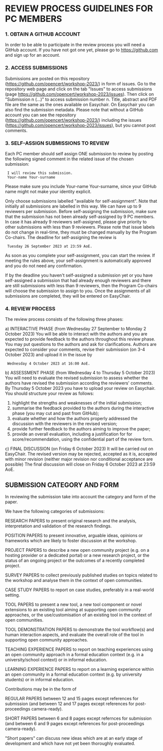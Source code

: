 
# REVIEW PROCESS GUIDELINES FOR PC MEMBERS

### 1. OBTAIN A GITHUB ACCOUNT
In order to be able to participate in the review process you will need a GitHub account.
If you have not got one yet, please go to https://github.com and sign up for an account.


### 2. ACCESS SUBMISSIONS
Submissions are posted on this repository (https://github.com/opencert/workshop-2023/) in form of issues.
Go to the repository web page and click on the tab "Issues" to access submissions
(page https://github.com/opencert/workshop-2023/issues).
Then click on "Submission n (...)" to access submission number n. Title, abstract and PDF file are the same
as the ones available on Easychair. On Easychair you can also find the submission metadata.
Please note that without a GitHub account you can see the repository (https://github.com/opencert/workshop-2023/)
including the issues (https://github.com/opencert/workshop-2023/issues), but you cannot post comments.


### 3. SELF-ASSIGN SUBMISSIONS TO REVIEW
Each PC member should self assign ONE submission to review by posting the following signed comment in the related issue
of the chosen submission:

     I will review this submission.
     Your-name Your-surname

Please make sure you include Your-name Your-surname, since your GitHub name might not make your identity explicit.

Only choose submissions labelled "available for self-assignment". Note that initially all submissions are labelled in this way.
We can have up to 9 reviewers per submission. Before self-assigning the submission, make sure that the submission has
not been already self-assigned by 9 PC members. In case it has already 9 reviewers self-assigned, please give priority
to other submissions with less than 9 reviewers.
Please note that issue labels do not change in real-time, they must be changed manually by the Program Co-chairs.
The deadline for self-assigning the review is

     Tuesday 26 September 2023 at 23:59 AoE.

As soon as you complete your self-assignment, you can start the review. If meeting the rules above, your self-assignment is automatically approved and you do not need any confirmation.

If by the deadline you haven't self-assigned a submission yet or you have self-assigned a submission that had already
enough reviewers and there are still submissions with less than 9 reviewers, then the Program Co-chairs will choose the
submission to assign to you.
Once the assignments of all submissions are completed, they will be entered on EasyChair.


### 4. REVIEW PROCESS
The review process consists of the following three phases:

a) INTERACTIVE PHASE (from Wednesday 27 September to Monday 2 October 2023)
   You will be able to interact with the authors and you are expected to provide feedback to the authors throughout
   this review phase. You may put questions to the authors and ask for clarifications.
   Authors are expected to consider your comments, revise their submission (on 3-4 October 2023) and upload it in the issue by

     Wednesday 4 October 2023 at 16:00 AoE.

b) ASSESSMENT PHASE (from Wednesday 4 to Thursday 5 October 2023)
   You will need to evaluate the revised submission to assess whether the authors have revised the submission according
   the reviewers' comments. By Thursday 5 October 2023 you have to upload your review on Easychair.
   You should structure your review as follows:
   1. highlight the strengths and weaknesses of the initial submission;
   1. summarise the feedback provided to the authors during the interactive phase (you may cut and past from GitHub);
   1. evaluate whether and how the authors properly addressed the discussion with the reviewers in the revised version;
   1. provide further feedback to the authors aiming to improve the paper;
   1. provide an overall evaluation, including a justification for for score/recommendation, using the confidential part of the review form.

c) FINAL DISCUSSION (on Friday 6 October 2023)
   It will be carried out on EasyChair. The revised version may be rejected, accepted as it is, accepted with minor
   revision (neither major revision nor conditional acceptance are possible)
   The final discussion will close on Friday 6 October 2023 at 23:59 AoE.
   

## SUBMISSION CATEGORY AND FORM

In reviewing the submission take into account the category and form of the paper.

We have the following categories of submissions:

RESEARCH PAPERS to present original research and the analysis, interpretation and validation of the
research findings.

POSITION PAPERS to present innovative, arguable ideas, opinions or frameworks which are likely
to foster discussion at the workshop.

PROJECT PAPERS to describe a new open community project (e.g. on a hosting provider or a dedicated portal)
or a new research project, or the status of an ongoing project or the outcomes of a recently completed project.

SURVEY PAPERS to collect previously published studies on topics related to the workshop and analyse them
in the context of open communities.

CASE STUDY PAPERS to report on case studies, preferably in a real-world setting.

TOOL PAPERS to present a new tool, a new tool component or novel extensions to an existing tool aiming at supporting open community approaches, or the use/customisation of an existing tool in the context of open communities.

TOOL DEMONSTRATION PAPERS to demonstrate the tool workflow(s) and human interaction aspects, and evaluate the overall role of the tool in supporting open community approaches.

TEACHING EXPERIENCE PAPERS to report on teaching experiences using an open community approach in a formal education context (e.g. in a university/school context) or in informal education.

LEARNING EXPERIENCE PAPERS to report on a learning experience within an open community
in a formal education context (e.g. by university students) or in informal education.

Contributions may be in the form of

REGULAR PAPERS between 12 and 15 pages except references for submission (and between 12 and 17 pages except references for post-proceedings camera-ready).

SHORT PAPERS between 6 and 8 pages except refernces for submission (and between 6 and 9 pages except references for post-proceedings camera-ready).

"Short papers" can discuss new ideas which are at an early stage of development and which have not yet been
thoroughly evaluated.



